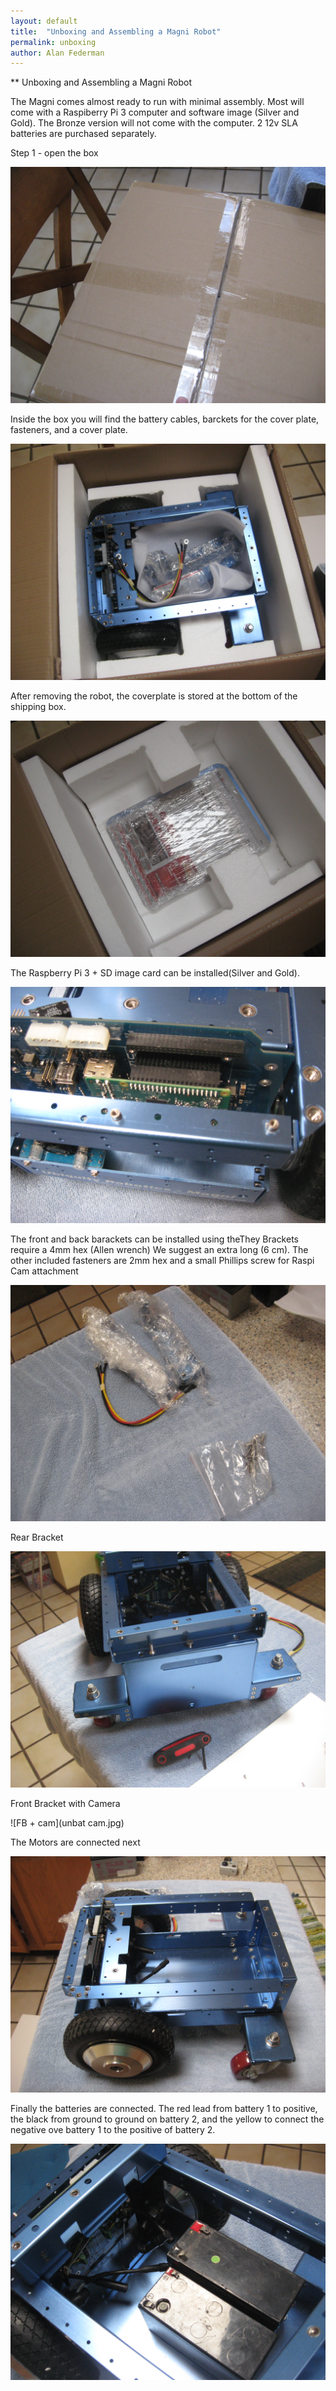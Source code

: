 ```yaml
---
layout: default
title:  "Unboxing and Assembling a Magni Robot"
permalink: unboxing
author: Alan Federman
---
```

** Unboxing and Assembling a Magni Robot

The Magni comes almost ready to run with minimal assembly. Most will come with a Raspiberry Pi 3 computer and software image (Silver and Gold). The Bronze version will not come with the computer. 2 12v SLA batteries are purchased separately.

Step 1 - open the box


 ![Shipping Box](unb1.jpg)
 
 Inside the box you will find the battery cables, barckets for the cover plate, fasteners, and a cover plate.
 
 ![Components](unb2.jpg)
 
 After removing the robot, the coverplate is stored at the bottom of the shipping box.
 
 ![Cover plate](unb4.jpg)
 
 The Raspberry Pi 3 + SD image card can be installed(Silver and Gold).
 
 ![RPi 3 installed](unb7.jpg)
 
 The front and back barackets can be installed using theThey Brackets require a 4mm hex (Allen wrench) We suggest an extra long (6 cm). The other included fasteners are 2mm hex and a small Phillips screw for Raspi Cam attachment
 
 ![Parts](unbparts.jpg)
 
 
Rear Bracket

![Rear](unb11.jpg)

Front Bracket with Camera

![FB + cam](unbat cam.jpg)

The Motors are connected next

![Motors to MC](unb5.jpg)

Finally the batteries are connected. The red lead from battery 1 to positive, the black from ground to ground on battery 2, and the yellow to connect the negative ove battery 1 to the positive of battery 2.

![Shipping Box](unb-bat.jpg)
